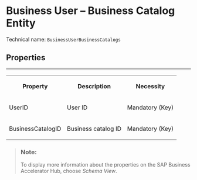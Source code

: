 <!-- loiofe047fe16644468f96fe9927ef9344a0 -->

# Business User – Business Catalog Entity





Technical name: `BusinessUserBusinessCatalogs` 



<a name="loiofe047fe16644468f96fe9927ef9344a0__BusinessUserBusinessCatalog"/>

## Properties

****


<table>
<tr>
<th valign="top">

Property

</th>
<th valign="top">

Description

</th>
<th valign="top">

Necessity

</th>
</tr>
<tr>
<td valign="top">

UserID

</td>
<td valign="top">

User ID

</td>
<td valign="top">

Mandatory \(Key\)

</td>
</tr>
<tr>
<td valign="top">

BusinessCatalogID

</td>
<td valign="top">

Business catalog ID

</td>
<td valign="top">

Mandatory \(Key\)

</td>
</tr>
</table>



> ### Note:  
> To display more information about the properties on the SAP Business Accelerator Hub, choose *Schema View*.

